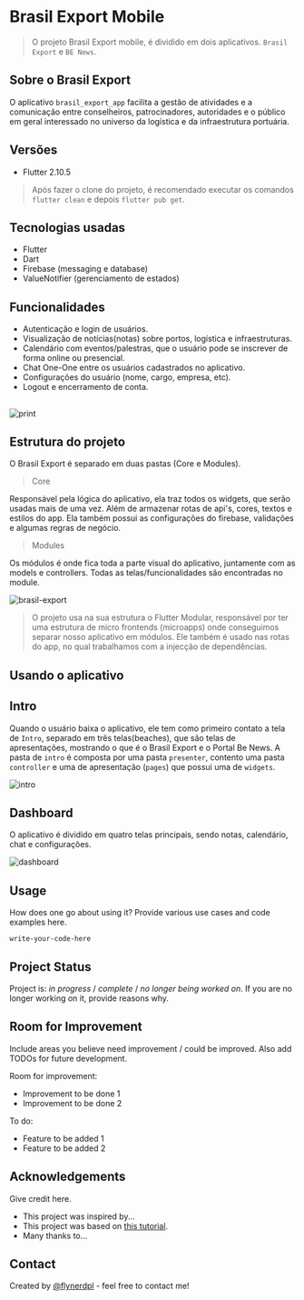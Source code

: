 # Brasil Export Mobile
> O projeto Brasil Export mobile, é dividido em dois aplicativos. `Brasil Export` e `BE News`.

## Sobre o Brasil Export
O aplicativo `brasil_export_app` facilita a gestão de atividades e a comunicação entre conselheiros, patrocinadores, autoridades e o público em geral interessado no universo da logística e da infraestrutura portuária.

## Versões
- Flutter 2.10.5
> Após fazer o clone do projeto, é recomendado executar os comandos `flutter clean` e depois `flutter pub get`.

## Tecnologias usadas
- Flutter
- Dart
- Firebase (messaging e database)
- ValueNotifier (gerenciamento de estados)


## Funcionalidades
- Autenticação e login de usuários.
- Visualização de notícias(notas) sobre portos, logística e infraestruturas.
- Calendário com eventos/palestras, que o usuário pode se inscrever de forma online ou presencial.
- Chat One-One entre os usuários cadastrados no aplicativo.
- Configurações do usuário (nome, cargo, empresa, etc).
- Logout e encerramento de conta.

## 
![print](https://user-images.githubusercontent.com/98099163/209825464-e7c70fe9-0f4a-42b0-84e3-fc2f27a9d8fd.png)

## Estrutura do projeto
O Brasil Export é separado em duas pastas (Core e Modules).
> Core

Responsável pela lógica do aplicativo, ela traz todos os widgets, que serão usadas mais de uma vez. Além de armazenar rotas de api's, 
cores, textos e estilos do app. Ela também possui as configurações do firebase, validações e algumas regras de negócio.

> Modules

Os módulos é onde fica toda a parte visual do aplicativo, juntamente com as models e controllers. Todas as telas/funcionalidades são encontradas 
no module.

![brasil-export](https://user-images.githubusercontent.com/98099163/209827691-00e36b20-4842-4f50-b390-ca8a52bc59be.png)

> O projeto usa na sua estrutura o Flutter Modular, responsável por ter uma estrutura de micro frontends (microapps) onde conseguimos separar nosso aplicativo em módulos. Ele também é usado nas rotas do app, no qual trabalhamos com a injecção de dependências.

## Usando o aplicativo

## Intro
Quando o usuário baixa o aplicativo, ele tem como primeiro contato a tela de `Intro`, separado em três telas(beaches), que são 
telas de apresentações, mostrando o que é o Brasil Export e o Portal Be News.
A pasta de `intro` é composta por uma pasta `presenter`, contento uma pasta `controller` e uma de apresentação (`pages`) que possui uma de `widgets`.

![intro](https://user-images.githubusercontent.com/98099163/209830388-1023ee67-71b6-47f9-b8f7-dce3df07db60.png)


## Dashboard
O aplicativo é dividido em quatro telas principais, sendo notas, calendário, chat e configurações.

![dashboard](https://user-images.githubusercontent.com/98099163/209826475-dac86982-0e16-4b07-af8a-1a9c8eb990f5.png)


## Usage
How does one go about using it?
Provide various use cases and code examples here.

`write-your-code-here`


## Project Status
Project is: _in progress_ / _complete_ / _no longer being worked on_. If you are no longer working on it, provide reasons why.


## Room for Improvement
Include areas you believe need improvement / could be improved. Also add TODOs for future development.

Room for improvement:
- Improvement to be done 1
- Improvement to be done 2

To do:
- Feature to be added 1
- Feature to be added 2


## Acknowledgements
Give credit here.
- This project was inspired by...
- This project was based on [this tutorial](https://www.example.com).
- Many thanks to...


## Contact
Created by [@flynerdpl](https://www.flynerd.pl/) - feel free to contact me!


<!-- Optional -->
<!-- ## License -->
<!-- This project is open source and available under the [... License](). -->

<!-- You don't have to include all sections - just the one's relevant to your project -->
